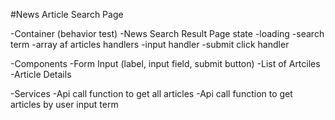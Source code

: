 #News Article Search Page 

-Container (behavior test)
    -News Search Result Page 
        state 
            -loading
            -search term
            -array af articles 
        handlers
            -input handler
            -submit click handler 

-Components 
    -Form Input (label, input field, submit button)
    -List of Artciles 
    -Article Details 

-Services 
    -Api call function to get all articles
    -Api call function to get articles by user input term

